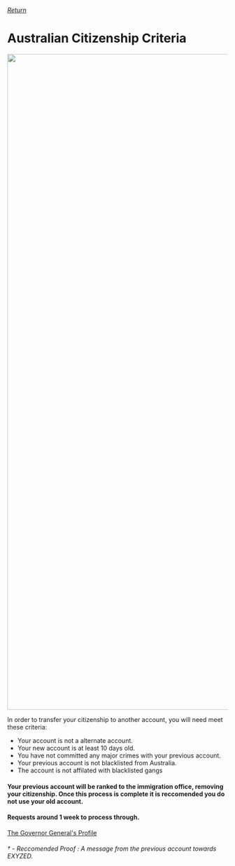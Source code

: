 [_Return_](https://github.com/EXYZED/AustralianPublicRepository/wiki)

# Australian Citizenship Criteria


<img src="https://cloud.githubusercontent.com/assets/18582414/25780387/1d938412-331f-11e7-9c7f-10bb15e43446.jpg" width="1500">

In order to transfer your citizenship to another account, you will need meet these criteria:

* Your account is not a alternate account.
* Your new account is at least 10 days old.
* You have not committed any major crimes with your previous account.
* Your previous account is not blacklisted from Australia.
* The account is not affilated with blacklisted gangs

#### Your previous account will be ranked to the immigration office, removing your citizenship. Once this process is complete it is reccomended you do not use your old account.

#### Requests around 1 week to process through.

[The Governor General's Profile](https://www.roblox.com/users/51032970/profile)





###### † - Reccomended Proof : A message from the previous account towards EXYZED.

